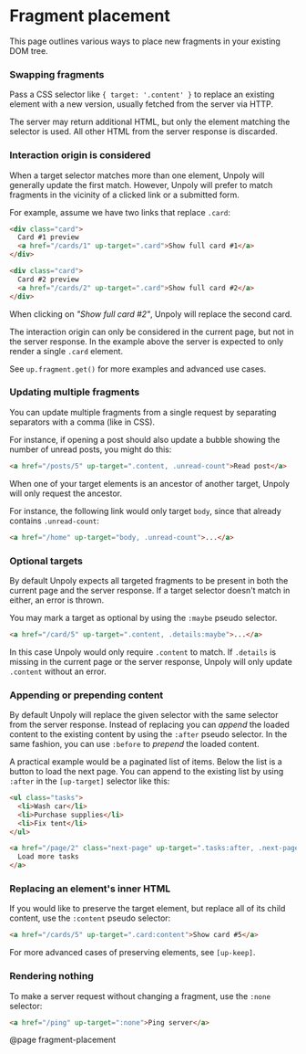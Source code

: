 Fragment placement
==================

This page outlines various ways to place new fragments in your existing DOM tree.


### Swapping fragments

Pass a CSS selector like `{ target: '.content' }` to replace an existing element
with a new version, usually fetched from the server via HTTP.

The server may return additional HTML, but only the element matching the selector is used.
All other HTML from the server response is discarded.


### Interaction origin is considered

When a target selector matches more than one element, Unpoly will generally update the first match.
However, Unpoly will prefer to match fragments in the vicinity of a clicked link or a submitted form.

For example, assume we have two links that replace `.card`:

```html
<div class="card">
  Card #1 preview
  <a href="/cards/1" up-target=".card">Show full card #1</a>
</div>

<div class="card">
  Card #2 preview
  <a href="/cards/2" up-target=".card">Show full card #2</a>
</div>
```

When clicking on *"Show full card #2"*, Unpoly will replace the second card.

The interaction origin can only be considered in the current page, but not
in the server response. In the example above the server is expected to only
render a single `.card` element.

See `up.fragment.get()` for more examples and advanced use cases.


### Updating multiple fragments

You can update multiple fragments from a single request by separating
separators with a comma (like in CSS).

For instance, if opening a post should
also update a bubble showing the number of unread posts, you might
do this:

```html
<a href="/posts/5" up-target=".content, .unread-count">Read post</a>
```

When one of your target elements is an ancestor of another target,
Unpoly will only request the ancestor.

For instance, the following link would only target `body`, since that
already contains `.unread-count`:

```html
<a href="/home" up-target="body, .unread-count">...</a>
```


### Optional targets

By default Unpoly expects all targeted fragments to be present in
both the current page and the server response.
If a target selector doesn't match in either, an error is thrown.

You may mark a target as optional by using the `:maybe` pseudo selector.

```html
<a href="/card/5" up-target=".content, .details:maybe">...</a>
```

In this case Unpoly would only require `.content` to match. If `.details` is missing
in the current page or the server response, Unpoly will only update `.content`
without an error.


### Appending or prepending content

By default Unpoly will replace the given selector with the same
selector from the server response. Instead of replacing you
can *append* the loaded content to the existing content by using the
`:after` pseudo selector. In the same fashion, you can use `:before`
to *prepend* the loaded content.

A practical example would be a paginated list of items. Below the list is
a button to load the next page. You can append to the existing list
by using `:after` in the `[up-target]` selector like this:

```html
<ul class="tasks">
  <li>Wash car</li>
  <li>Purchase supplies</li>
  <li>Fix tent</li>
</ul>

<a href="/page/2" class="next-page" up-target=".tasks:after, .next-page">
  Load more tasks
</a>
```

### Replacing an element's inner HTML

If you would like to preserve the target element, but replace all of its child content,
use the `:content` pseudo selector:

```html
<a href="/cards/5" up-target=".card:content">Show card #5</a>
```

For more advanced cases of preserving elements, see `[up-keep]`.


### Rendering nothing

To make a server request without changing a fragment, use the `:none` selector:

```html
<a href="/ping" up-target=":none">Ping server</a>
```

@page fragment-placement
